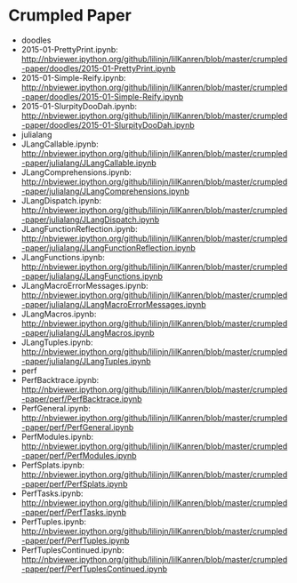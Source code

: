 Crumpled Paper
===============
* doodles
 * 2015-01-PrettyPrint.ipynb: http://nbviewer.ipython.org/github/lilinjn/lilKanren/blob/master/crumpled-paper/doodles/2015-01-PrettyPrint.ipynb
 * 2015-01-Simple-Reify.ipynb: http://nbviewer.ipython.org/github/lilinjn/lilKanren/blob/master/crumpled-paper/doodles/2015-01-Simple-Reify.ipynb
 * 2015-01-SlurpityDooDah.ipynb: http://nbviewer.ipython.org/github/lilinjn/lilKanren/blob/master/crumpled-paper/doodles/2015-01-SlurpityDooDah.ipynb
* julialang
 * JLangCallable.ipynb: http://nbviewer.ipython.org/github/lilinjn/lilKanren/blob/master/crumpled-paper/julialang/JLangCallable.ipynb
 * JLangComprehensions.ipynb: http://nbviewer.ipython.org/github/lilinjn/lilKanren/blob/master/crumpled-paper/julialang/JLangComprehensions.ipynb
 * JLangDispatch.ipynb: http://nbviewer.ipython.org/github/lilinjn/lilKanren/blob/master/crumpled-paper/julialang/JLangDispatch.ipynb
 * JLangFunctionReflection.ipynb: http://nbviewer.ipython.org/github/lilinjn/lilKanren/blob/master/crumpled-paper/julialang/JLangFunctionReflection.ipynb
 * JLangFunctions.ipynb: http://nbviewer.ipython.org/github/lilinjn/lilKanren/blob/master/crumpled-paper/julialang/JLangFunctions.ipynb
 * JLangMacroErrorMessages.ipynb: http://nbviewer.ipython.org/github/lilinjn/lilKanren/blob/master/crumpled-paper/julialang/JLangMacroErrorMessages.ipynb
 * JLangMacros.ipynb: http://nbviewer.ipython.org/github/lilinjn/lilKanren/blob/master/crumpled-paper/julialang/JLangMacros.ipynb
 * JLangTuples.ipynb: http://nbviewer.ipython.org/github/lilinjn/lilKanren/blob/master/crumpled-paper/julialang/JLangTuples.ipynb
* perf
 * PerfBacktrace.ipynb: http://nbviewer.ipython.org/github/lilinjn/lilKanren/blob/master/crumpled-paper/perf/PerfBacktrace.ipynb
 * PerfGeneral.ipynb: http://nbviewer.ipython.org/github/lilinjn/lilKanren/blob/master/crumpled-paper/perf/PerfGeneral.ipynb
 * PerfModules.ipynb: http://nbviewer.ipython.org/github/lilinjn/lilKanren/blob/master/crumpled-paper/perf/PerfModules.ipynb
 * PerfSplats.ipynb: http://nbviewer.ipython.org/github/lilinjn/lilKanren/blob/master/crumpled-paper/perf/PerfSplats.ipynb
 * PerfTasks.ipynb: http://nbviewer.ipython.org/github/lilinjn/lilKanren/blob/master/crumpled-paper/perf/PerfTasks.ipynb
 * PerfTuples.ipynb: http://nbviewer.ipython.org/github/lilinjn/lilKanren/blob/master/crumpled-paper/perf/PerfTuples.ipynb
 * PerfTuplesContinued.ipynb: http://nbviewer.ipython.org/github/lilinjn/lilKanren/blob/master/crumpled-paper/perf/PerfTuplesContinued.ipynb
